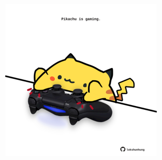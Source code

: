 <!-- built at 14/07/2022, 22:00:54 UTC -->
<p align="center">
  <img width="500" height="500" src="./ReadmeImage.svg">
</p>
